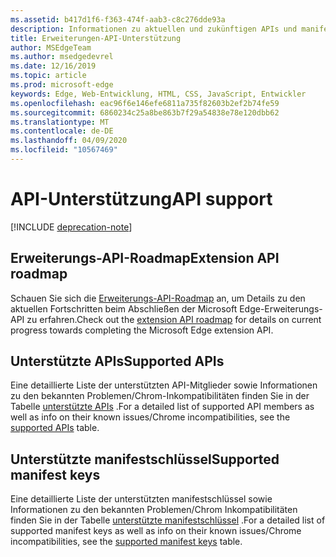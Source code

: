 ```yaml
---
ms.assetid: b417d1f6-f363-474f-aab3-c8c276dde93a
description: Informationen zu aktuellen und zukünftigen APIs und manifestschlüssel für Microsoft Edge-Erweiterungen finden Sie hier.
title: Erweiterungen-API-Unterstützung
author: MSEdgeTeam
ms.author: msedgedevrel
ms.date: 12/16/2019
ms.topic: article
ms.prod: microsoft-edge
keywords: Edge, Web-Entwicklung, HTML, CSS, JavaScript, Entwickler
ms.openlocfilehash: eac96f6e146efe6811a735f82603b2ef2b74fe59
ms.sourcegitcommit: 6860234c25a8be863b7f29a54838e78e120dbb62
ms.translationtype: MT
ms.contentlocale: de-DE
ms.lasthandoff: 04/09/2020
ms.locfileid: "10567469"
---
```

# <span data-ttu-id="0bb57-104">API-Unterstützung</span><span class="sxs-lookup"><span data-stu-id="0bb57-104">API support</span></span>  

[!INCLUDE [deprecation-note](includes/deprecation-note.md)]  

## <span data-ttu-id="0bb57-105">Erweiterungs-API-Roadmap</span><span class="sxs-lookup"><span data-stu-id="0bb57-105">Extension API roadmap</span></span>
<span data-ttu-id="0bb57-106">Schauen Sie sich die [Erweiterungs-API-Roadmap](./api-support/extension-API-roadmap.md) an, um Details zu den aktuellen Fortschritten beim Abschließen der Microsoft Edge-Erweiterungs-API zu erfahren.</span><span class="sxs-lookup"><span data-stu-id="0bb57-106">Check out the [extension API roadmap](./api-support/extension-API-roadmap.md) for details on current progress towards completing the Microsoft Edge extension API.</span></span>

## <span data-ttu-id="0bb57-107">Unterstützte APIs</span><span class="sxs-lookup"><span data-stu-id="0bb57-107">Supported APIs</span></span>
<span data-ttu-id="0bb57-108">Eine detaillierte Liste der unterstützten API-Mitglieder sowie Informationen zu den bekannten Problemen/Chrom-Inkompatibilitäten finden Sie in der Tabelle [unterstützte APIs](./api-support/supported-APIs.md) .</span><span class="sxs-lookup"><span data-stu-id="0bb57-108">For a detailed list of supported API members as well as info on their known issues/Chrome incompatibilities, see the [supported APIs](./api-support/supported-APIs.md) table.</span></span>

## <span data-ttu-id="0bb57-109">Unterstützte manifestschlüssel</span><span class="sxs-lookup"><span data-stu-id="0bb57-109">Supported manifest keys</span></span>
<span data-ttu-id="0bb57-110">Eine detaillierte Liste der unterstützten manifestschlüssel sowie Informationen zu den bekannten Problemen/Chrom Inkompatibilitäten finden Sie in der Tabelle [unterstützte manifestschlüssel](./api-support/supported-manifest-keys.md) .</span><span class="sxs-lookup"><span data-stu-id="0bb57-110">For a detailed list of supported manifest keys as well as info on their known issues/Chrome incompatibilities, see the [supported manifest keys](./api-support/supported-manifest-keys.md) table.</span></span>
